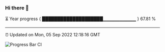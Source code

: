 ### Hi there 👋

⏳ Year progress { ████████████████████▁▁▁▁▁▁▁▁▁▁ } 67.81 %

---

⏰ Updated on Mon, 05 Sep 2022 12:18:16 GMT

![Progress Bar CI](https://github.com/Shyam-Makwana/GitHub-Actions-Demo/workflows/Progress%20Bar%20CI/badge.svg)
